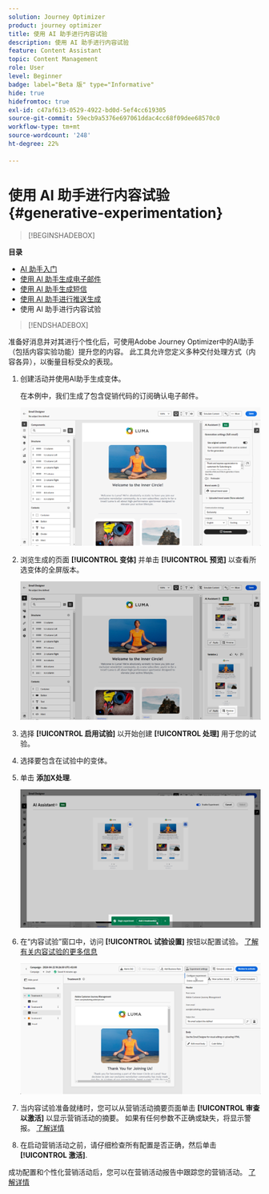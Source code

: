 ```yaml
---
solution: Journey Optimizer
product: journey optimizer
title: 使用 AI 助手进行内容试验
description: 使用 AI 助手进行内容试验
feature: Content Assistant
topic: Content Management
role: User
level: Beginner
badge: label="Beta 版" type="Informative"
hide: true
hidefromtoc: true
exl-id: c47af613-0529-4922-bd0d-5ef4cc619305
source-git-commit: 59ecb9a5376e697061ddac4cc68f09dee68570c0
workflow-type: tm+mt
source-wordcount: '248'
ht-degree: 22%

---
```


# 使用 AI 助手进行内容试验 {#generative-experimentation}

>[!BEGINSHADEBOX]

**目录**

* [AI 助手入门](gs-generative.md)
* [使用 AI 助手生成电子邮件](generative-email.md)
* [使用 AI 助手生成短信](generative-sms.md)
* [使用 AI 助手进行推送生成](generative-push.md)
* 使用 AI 助手进行内容试验

>[!ENDSHADEBOX]

准备好消息并对其进行个性化后，可使用Adobe Journey Optimizer中的AI助手（包括内容实验功能）提升您的内容。 此工具允许您定义多种交付处理方式（内容各异），以衡量目标受众的表现。

1. 创建活动并使用AI助手生成变体。

   在本例中，我们生成了包含促销代码的订阅确认电子邮件。

   ![](assets/experiment-genai-1.png)

1. 浏览生成的页面 **[!UICONTROL 变体]** 并单击 **[!UICONTROL 预览]** 以查看所选变体的全屏版本。

   ![](assets/experiment-genai-2.png)

1. 选择 **[!UICONTROL 启用试验]** 以开始创建 **[!UICONTROL 处理]** 用于您的试验。

1. 选择要包含在试验中的变体。

1. 单击 **添加X处理**.

   ![](assets/experiment-genai-3.png)

1. 在“内容试验”窗口中，访问 **[!UICONTROL 试验设置]** 按钮以配置试验。 [了解有关内容试验的更多信息](../content-management/content-experiment.md)

   ![](assets/experiment-genai-4.png)

1. 当内容试验准备就绪时，您可以从营销活动摘要页面单击 **[!UICONTROL 审查以激活]** 以显示营销活动的摘要。 如果有任何参数不正确或缺失，将显示警报。 [了解详情](../content-management/content-experiment.md#treatment-experiment)

1. 在启动营销活动之前，请仔细检查所有配置是否正确，然后单击 **[!UICONTROL 激活]**.

成功配置和个性化营销活动后，您可以在营销活动报告中跟踪您的营销活动。 [了解详情](../reports/campaign-global-report.md)
